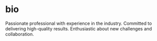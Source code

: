 # bio
Passionate professional with experience in the industry. Committed to delivering high-quality results. Enthusiastic about new challenges and collaboration.
